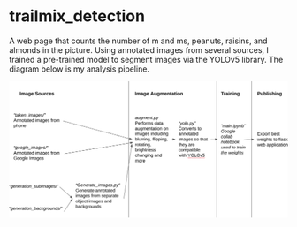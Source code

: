 # trailmix_detection
A web page that counts the number of m and ms, peanuts, raisins, and almonds in the picture. Using annotated images from several sources, I trained a pre-trained model to segment images via the YOLOv5 library. The diagram below is my analysis pipeline.

![pipeline](analysis_pipeline/trailmix_pipeline_diagram.png)
